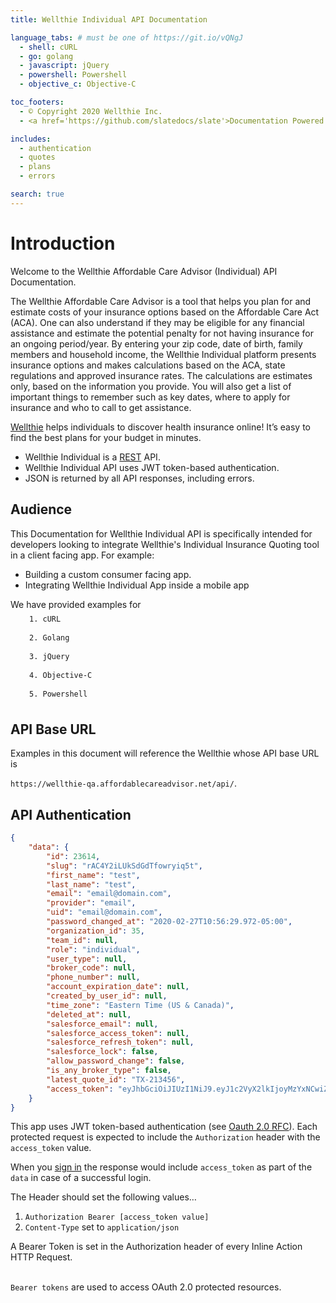 ```yaml
---
title: Wellthie Individual API Documentation

language_tabs: # must be one of https://git.io/vQNgJ
  - shell: cURL
  - go: golang
  - javascript: jQuery
  - powershell: Powershell
  - objective_c: Objective-C

toc_footers:
  - © Copyright 2020 Wellthie Inc.
  - <a href='https://github.com/slatedocs/slate'>Documentation Powered by Slate</a>

includes:
  - authentication
  - quotes
  - plans
  - errors

search: true
---
```


# Introduction

Welcome to the Wellthie Affordable Care Advisor (Individual) API Documentation.

The Wellthie Affordable Care Advisor is a tool that helps you plan for and estimate costs of your insurance options based on the Affordable Care Act (ACA). One can also understand if they may be eligible for any financial assistance and estimate the potential penalty for not having insurance for an ongoing period/year. By entering your zip code, date of birth, family members and household income, the Wellthie Individual platform presents insurance options and makes calculations based on the ACA, state regulations and approved insurance rates. The calculations are estimates only, based on the information you provide. You will also get a list of important things to remember such as key dates, where to apply for insurance and who to call to get assistance.

[Wellthie](https://wellthie.affordablecareadvisor.com) helps individuals to discover health insurance online! It’s easy to find the best plans for your budget in minutes.

* Wellthie Individual is a [REST](https://en.wikipedia.org/wiki/Representational_state_transfer) API.
* Wellthie Individual API uses JWT token-based authentication.
* JSON is returned by all API responses, including errors.

## Audience

This Documentation for Wellthie Individual API is specifically intended for developers looking to integrate Wellthie's Individual Insurance Quoting tool in a client facing app. For example:

* Building a custom consumer facing app.
* Integrating Wellthie Individual App inside a mobile app

<aside class="success">We have provided examples for 
<br/><code style="margin-left: 30px;line-height: 30px;">1. cURL</code>
<br/><code style="margin-left: 30px;line-height: 30px;">2. Golang</code>
<br/><code style="margin-left: 30px;line-height: 30px;">3. jQuery</code>
<br/><code style="margin-left: 30px;line-height: 30px;">4. Objective-C</code>
<br/><code style="margin-left: 30px;line-height: 30px;">5. Powershell</code>
</aside>

## API Base URL

Examples in this document will reference the Wellthie whose API base URL is

`https://wellthie-qa.affordablecareadvisor.net/api/`.

<!-- Authentication is implemented using the `devise-token-auth` gem. Visit their docs [here](https://github.com/lynndylanhurley/devise_token_auth) for more information. -->

## API Authentication

```json
{
    "data": {
        "id": 23614,
        "slug": "rAC4Y2iLUkSdGdTfowryiq5t",
        "first_name": "test",
        "last_name": "test",
        "email": "email@domain.com",
        "provider": "email",
        "uid": "email@domain.com",
        "password_changed_at": "2020-02-27T10:56:29.972-05:00",
        "organization_id": 35,
        "team_id": null,
        "role": "individual",
        "user_type": null,
        "broker_code": null,
        "phone_number": null,
        "account_expiration_date": null,
        "created_by_user_id": null,
        "time_zone": "Eastern Time (US & Canada)",
        "deleted_at": null,
        "salesforce_email": null,
        "salesforce_access_token": null,
        "salesforce_refresh_token": null,
        "salesforce_lock": false,
        "allow_password_change": false,
        "is_any_broker_type": false,
        "latest_quote_id": "TX-213456",
        "access_token": "eyJhbGciOiJIUzI1NiJ9.eyJ1c2VyX2lkIjoyMzYxNCwiZXhwIjoxNTg0MDI1MDk2fQ.IXCIo5ZH2yum0-FO_ovYrpbJ8Xvpd5s4T6VlkqLR26o"
    }
}
```

This app uses JWT token-based authentication (see [Oauth 2.0 RFC](https://tools.ietf.org/html/rfc6750)). Each protected request is expected to include the `Authorization` header with the `access_token` value.

When you [sign in](#sign-in) the response would include `access_token` as part of the `data` in case of a successful login. 

The Header should set the following values…

1. `Authorization Bearer [access_token value]`
2. `Content-Type` set to `application/json`

<aside class="notice">
A Bearer Token is set in the Authorization header of every Inline Action HTTP Request.

<br/>`Bearer tokens` are used to access OAuth 2.0 protected resources.
</aside>